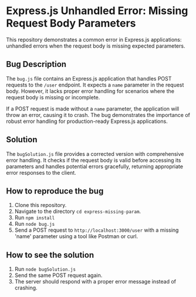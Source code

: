 # Express.js Unhandled Error: Missing Request Body Parameters

This repository demonstrates a common error in Express.js applications: unhandled errors when the request body is missing expected parameters.

## Bug Description

The `bug.js` file contains an Express.js application that handles POST requests to the `/user` endpoint.  It expects a `name` parameter in the request body. However, it lacks proper error handling for scenarios where the request body is missing or incomplete.

If a POST request is made without a `name` parameter, the application will throw an error, causing it to crash.  The bug demonstrates the importance of robust error handling for production-ready Express.js applications.

## Solution

The `bugSolution.js` file provides a corrected version with comprehensive error handling.  It checks if the request body is valid before accessing its parameters and handles potential errors gracefully, returning appropriate error responses to the client.

## How to reproduce the bug
1. Clone this repository.
2. Navigate to the directory `cd express-missing-param`. 
3. Run `npm install`
4. Run `node bug.js`
5. Send a POST request to `http://localhost:3000/user` with a missing 'name' parameter using a tool like Postman or curl.

## How to see the solution
1. Run `node bugSolution.js`
2. Send the same POST request again. 
3. The server should respond with a proper error message instead of crashing.